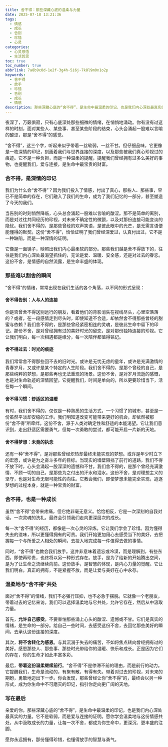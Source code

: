 ```yaml
---
title: 舍不得：那些深藏心底的温柔与力量
date: 2025-07-18 13:21:36
tags:
  - 情感
  - 成长
  - 告别
  - 珍惜
  - 心灵
categories:
  - 心灵感悟
  - 生活哲思
toc: true
toc_number: true
abbrlink: 7a8b9c0d-1e2f-3g4h-5i6j-7k8l9m0n1o2p
keywords:
  - 舍不得
  - 放手
  - 珍惜
  - 告别
  - 成长
  - 情感
description: 那些深藏心底的“舍不得”，是生命中最温柔的印记，也是我们内心深处最真实的力量。它不是软弱，而是爱与连接的证明。这篇文章将带你走进“舍不得”的深层含义，感受它带来的疼痛与治愈，并学会如何温柔地与这份情感共处，最终从中汲取成长的力量。
---
```


夜深了，万籁俱寂，只有心底深处那些细微的情绪，在悄悄地涌动。你有没有过这样的时刻，面对某些人、某些事、甚至某些阶段的结束，心头会涌起一股难以言喻的酸涩，那是“舍不得”的感觉。

“舍不得”，这三个字，听起来似乎带着一丝软弱，一丝不甘。但仔细品味，它更像是一枚深情的印记，刻画着我们与世界连接的深度，以及那些被我们真心珍视过的痕迹。它不是一种负担，而是一种温柔的提醒，提醒我们曾经拥有过多么美好的事物，也提醒我们，爱与连接，是生命中最宝贵的财富。

### 舍不得，是深情的印记

我们为什么会“舍不得”？因为我们投入了情感，付出了真心，那些人、那些事，早已不是简单的存在，它们融入了我们的生命，成为了我们记忆的一部分，甚至塑造了今天的我们。

当告别的时刻悄然降临，心头总会涌起一股难以言喻的酸涩。那不是简单的离别，而是对过往共同经历的珍视，对未来不确定性的微颤，以及对那份连接可能变淡的隐忧。我们舍不得的，是那些曾经的欢声笑语，是彼此眼中的光芒，是无需言语便能懂得的默契。这份“舍不得”，恰恰证明了我们曾经深爱过，认真付出过，它不是一种缺陷，而是一种深情的证明。

它像是一面镜子，映照出我们内心最柔软的部分。那些我们越是舍不得放下的，往往是我们内心深处最渴望抓住的，无论是爱、温暖、安全感，还是对过去的眷恋。这份不舍，是情感的自然流露，是生命丰盛的体现。

### 那些难以割舍的瞬间

“舍不得”的情绪，常常出现在我们生活的各个角落，以不同的形式呈现：

#### 舍不得告别：人与人的连接

你是否曾舍不得送别远行的朋友，看着他们的背影消失在视线尽头，心里空落落的？或者，在一段感情走到尽头时，即使知道不合适，却依然舍不得那些曾经的甜蜜与依赖？我们舍不得的，是那些曾经紧密相连的灵魂，是彼此生命中留下的印记。那份不舍，是对曾经拥有过的美好时光的留恋，是对那份独特连接的珍视。它让我们明白，每一次相遇都是缘分，每一次陪伴都值得铭记。

#### 舍不得过去：时光的痕迹

我们常常舍不得那些回不去的旧时光。或许是无忧无虑的童年，或许是充满激情的青春岁月，又或许是某个特定的人生阶段。我们舍不得的，是那个曾经的自己，是那些纯粹的梦想，是那些再也无法重现的场景。这份不舍，是对岁月流逝的感慨，也是对生命轨迹的深情回望。它提醒我们，时间是单向的，所以更要珍惜当下，活在每一个瞬间。

#### 舍不得习惯：舒适区的温暖

有时，我们舍不得的，仅仅是一种熟悉的生活方式，一个习惯了的城市，甚至是一份虽然平淡却安稳的工作。我们明知道改变可能带来更好的机会，却依然被那份“舍不得”所牵绊。这份不舍，源于人类对确定性和舒适的本能渴望。它让我们意识到，走出舒适区需要勇气，但每一次勇敢的尝试，都可能开启一片新的天地。

#### 舍不得梦想：未竟的执念

还有一种“舍不得”，是对那些曾经炽热却最终未能实现的梦想。或许是年少时立下的宏愿，或许是为之奋斗多年的目标。当现实的墙壁阻挡了前行的道路，我们不得不放下时，心头会涌起一股深深的遗憾和不甘。我们舍不得的，是那个曾经充满激情、不顾一切的自己，是那些为之付出的汗水和泪水。这份不舍，是对理想主义的坚守，也是对生命无限可能性的向往。它教会我们，即使梦想未能完全实现，追逐梦想的过程本身，就是一种宝贵的财富。

### 舍不得，也是一种成长

虽然“舍不得”会带来疼痛，但它绝非毫无意义。恰恰相反，它是一次深刻的自我对话，一次灵魂的洗礼，最终会引领我们走向更深层次的成长。

每一次“舍不得”的经历，都像是一次心灵的淬炼。它让我们学会了珍惜。因为懂得失去的滋味，所以更懂得拥有的可贵。我们开始更加用心去感受当下的美好，去把握每一个与所爱之人相处的瞬间，去投入地完成每一件值得去做的事情。

同时，“舍不得”也教会我们放手。这并非意味着遗忘或冷漠，而是理解到，有些东西，即使再珍贵，也终将以另一种形式存在。放手，是为了给新的开始腾出空间，是为了让生命之流继续向前。这份放手，是智慧的体现，是内心力量的觉醒。它让我们明白，真正的拥有，不是紧握不放，而是让爱与美好在心中永存。

### 温柔地与“舍不得”共处

面对“舍不得”的情绪，我们不必强行压抑，也不必急于摆脱。它就像一个老朋友，带着过去的记忆来访。我们可以选择温柔地与它共处，允许它存在，然后从中汲取力量。

首先，**允许自己感受**。不要害怕那些涌上心头的酸涩、遗憾或不甘。它们是真实的情绪，是生命的一部分。给自己一些时间，去感受这份不舍，去回忆那些美好的瞬间，去承认这份连接的深度。

其次，**将不舍转化为感恩**。与其沉溺于失去的痛苦，不如将焦点转向曾经拥有过的美好。感恩那些人、那些事、那些时光带给你的温暖、快乐和成长。正是因为它们的存在，你的生命才如此丰富多彩。

最后，**带着这份温柔继续前行**。“舍不得”不是停滞不前的理由，而是前行的动力。它提醒我们，生命是流动的，有聚有散，有得有失。带着对过去的珍视，对未来的期盼，勇敢地迈出下一步。你会发现，那些曾经让你“舍不得”的，最终会以另一种形式，成为你生命中不可磨灭的印记，指引你走向更广阔的天地。

### 写在最后

亲爱的你，那些深藏心底的“舍不得”，是生命中最温柔的印记，也是我们内心深处最真实的力量。它不是软弱，而是爱与连接的证明。愿你学会温柔地与这份情感共处，从中汲取成长的力量，让每一次不舍，都成为你生命中，更深沉、更丰盛的注脚。

愿你永远拥有，那份懂得珍惜，也懂得放手的智慧与勇气。